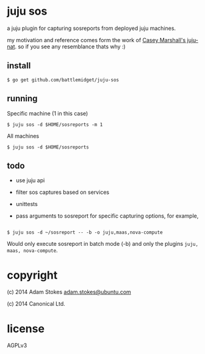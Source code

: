juju sos
========

a juju plugin for capturing sosreports from deployed juju machines.

my motivation and reference comes form the  work of
[Casey Marshall's juju-nat](https://github.com/cmars/juju-nat). so if
you see any resemblance thats why :)


## install

```console
$ go get github.com/battlemidget/juju-sos
```

## running

Specific machine (1 in this case)

```console
$ juju sos -d $HOME/sosreports -m 1
```

All machines

```console
$ juju sos -d $HOME/sosreports
```

## todo

* use juju api

* filter sos captures based on services

* unittests

* pass arguments to sosreport for specific capturing options, for example,

```console

$ juju sos -d ~/sosreport -- -b -o juju,maas,nova-compute

```

Would only execute sosreport in batch mode (-b) and only the plugins `juju, maas, nova-compute`.

# copyright

(c) 2014 Adam Stokes <adam.stokes@ubuntu.com>

(c) 2014 Canonical Ltd.

# license

AGPLv3
